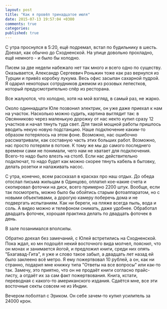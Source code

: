 ```yaml
---
layout: post
title: "Как я провёл тринадцатое июля"
date: 2015-07-13 19:57:04 +0300
comments: true
categories:
published: true
---
```

С утра проснулся в 5:20, ещё подремал, встал по будильнику в шесть. Доехал, как обычно до Сходненской. На улице довольно прохладно, ещё немного - и было бы холодно.

Писем за две недели набежало нет так много и всего одно по существу. Оказывается, Александр Сергеевич Роньжин тоже как раз вернулся из Турции и привёз коробку лукума. Весь офис засыпан сахарной пудрой. Я одарил некоторых сотрудников джемом из розовых лепестков, который предусмотрительно спёр из ресторана.

Все жалуются, что холодно, хотя на мой взгляд, в самый раз, не жарко.

Около одиннадцати Юле позвонил электрик, он уже даже приехал к нам на участок. Насколько можно судить, картина выглядит так: в Овсянниково через маленькую дорожку от нас некто купил сразу 12 участков и начал тянуть туда свет. Для такой мощной работы пришлось вводить некую новую подстанцию. Наше подключение каким-то образом потерялось на этом фоне. Возможно, нас ошибочно рассматривали, как составную часть этих больших работ. Возможно, нас просто потеряли в потоке. К тому же мы до самого последнего времени сами не понимали, чего нам не хватает для подключения. Всего-то надо было влезть на столб. Если нас действительно подключат, то надо будет как можно скорее тянуть кабель в бытовку, делать розетки и налаживать насос.

С утра, конечно, всем рассказал в красках про наш отдых. До обеда отослал письма жильцам в Одинцово, оплатил кое-какие счета и скопировал фоточки на диск, всего примерно 2200 штук. Вообще, если так посмотреть, можно было бы обойтись старым фотоаппаратом, но с новыми объективами, а дорогую камеру поберечь дома и не подвергать испытаниям. Как ни береги, на пляже всегда пыль, вода и соль. А видео можно и телефоном снимать, даже удобнее. Обработал двадцать фоточек, хорошая практика делать по двадцать фоточек в день.

В зале позанимался вполсилы.

Обратно доехал без замечаний, с Юлей встретились на Сходненской. Пока ждал, ко мн подошёл некий восточного вида молчел, пояснил, что он монах и занимается йогой, и предложил книги, среди них опять "Бхагавад-Гита", я уже и слово такое забыл, а двадцать лет назад ей было заклеено всё метро. Я ему пожертвовал 10 рублей, а он, как ни странно, подарил мне книжку типа "Ответы на все вопросы" или как-то так. Замечу, это приятно, что он не продаёт книги согласно прайс-листу, а отдаёт их за сам факт пожертвования. Книга, кстати, переводная с какого-то американского издания. Сдаётся мне, все эти восточные секты совсем не из Индии.

Вечером поболтал с Эриком. Он себе зачем-то купил усилитель за 24000 крон.